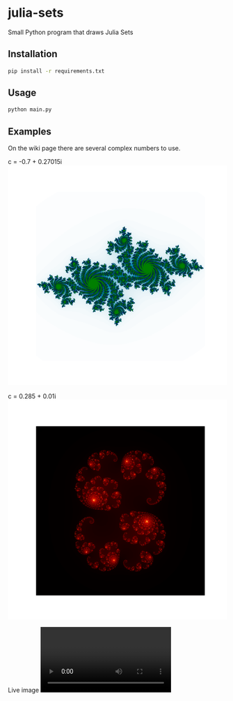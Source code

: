 # julia-sets
Small Python program that draws Julia Sets

## Installation
```bash
pip install -r requirements.txt
```

## Usage
```bash
python main.py
```
## Examples
On the wiki page there are several complex numbers to use.

c = -0.7 + 0.27015i
![julia1](./julia.png)

c = 0.285 + 0.01i
![julia2](./julia2.png)

Live image
![julialive](./julia.mp4)
